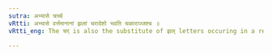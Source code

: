 ```yaml
---
sutra: अभ्यासे चर्च्च
vRtti: अभ्यासे वर्त्तमानानां झलां चरादेशो भवति चकाराज्जश्च ॥
vRtti_eng: The चर् is also the substitute of झल् letters occuring in a reduplicate syllable, as well as जश् ॥

---
```

